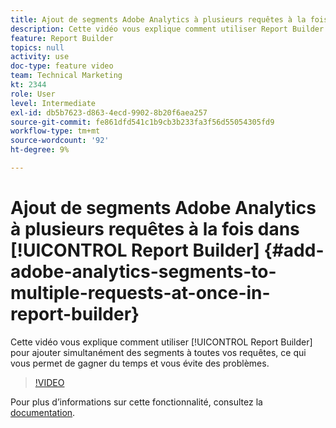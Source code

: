 ```yaml
---
title: Ajout de segments Adobe Analytics à plusieurs requêtes à la fois par Report Builder
description: Cette vidéo vous explique comment utiliser Report Builder pour ajouter simultanément des segments à toutes vos requêtes, ce qui vous permet de gagner du temps et de gagner du temps.
feature: Report Builder
topics: null
activity: use
doc-type: feature video
team: Technical Marketing
kt: 2344
role: User
level: Intermediate
exl-id: db5b7623-d863-4ecd-9902-8b20f6aea257
source-git-commit: fe861dfd541c1b9cb3b233fa3f56d55054305fd9
workflow-type: tm+mt
source-wordcount: '92'
ht-degree: 9%

---
```


# Ajout de segments Adobe Analytics à plusieurs requêtes à la fois dans [!UICONTROL Report Builder] {#add-adobe-analytics-segments-to-multiple-requests-at-once-in-report-builder}

Cette vidéo vous explique comment utiliser [!UICONTROL Report Builder] pour ajouter simultanément des segments à toutes vos requêtes, ce qui vous permet de gagner du temps et vous évite des problèmes.

>[!VIDEO](https://video.tv.adobe.com/v/25445/?quality=12)

Pour plus dʼinformations sur cette fonctionnalité, consultez la [documentation](https://experienceleague.adobe.com/docs/analytics/analyze/report-builder/home.html?lang=en).
